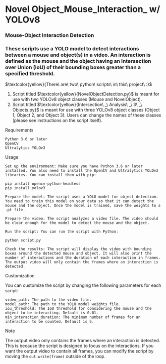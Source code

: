 # Novel Object_Mouse_Interaction_ w/ YOLOv8

### Mouse-Object Interaction Detection

### These scripts use a YOLO model to detect interactions between a mouse and object(s) in a video. An interaction is defined as the mouse and the object having an Intersection over Union (IoU) of their bounding boxes greater than a specified threshold.

 $\textcolor{yellow}{There\ are\ two\ python\ scripts\ in\ this\ project\ :}$
1. Script titled $\textcolor{yellow}{NovelObjectDetection.py}$ is meant for use with two YOLOv8 object classes (Mouse and NovelObject).
2. Script titled $\textcolor{yellow}{Intersection\ _\ Analysis\ _\ 3\ _\ Objects.py\}$ is meant for use with three YOLOv8 object classes (Object 1, Object 2, and Object 3). Users can change the names of these classes (please see instructions on the script itself).

Requirements

    Python 3.6 or later
    OpenCV
    Ultralytics YOLOv3

Usage

    Set up the environment: Make sure you have Python 3.6 or later installed. You also need to install the OpenCV and Ultralytics YOLOv3 libraries. You can install them with pip:

    pip install opencv-python-headless
    pip install yolov3

    Prepare the model: The script uses a YOLO model for object detection. You need to train this model on your data so that it can detect the mouse and the object. Once the model is trained, save the weights to a .pt file.

    Prepare the video: The script analyzes a video file. The video should be clear enough for the model to detect the mouse and the object.

    Run the script: You can run the script with Python:

    python script.py

    Check the results: The script will display the video with bounding boxes around the detected mouse and object. It will also print the number of interactions and the duration of each interaction in frames. The output video will only contain the frames where an interaction is detected.

Customization

You can customize the script by changing the following parameters for each script:

    video_path: The path to the video file.
    model_path: The path to the YOLO model weights file.
    iou_threshold: The IoU threshold for considering the mouse and the object to be interacting. Default is 0.01.
    min_interaction_duration: The minimum number of frames for an interaction to be counted. Default is 5.

Note

The output video only contains the frames where an interaction is detected. This is because the script is designed to focus on the interactions. If you want the output video to contain all frames, you can modify the script by moving the `out.write(frame)` outside of the loop.
